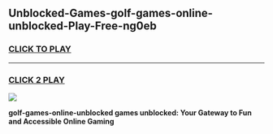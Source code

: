 
## Unblocked-Games-golf-games-online-unblocked-Play-Free-ng0eb
<h3>
<a href="https://premium76.site?title=golf-games-online-unblocked&ref=10A">CLICK TO PLAY</a></h3>
<hr>

<h3>
<a href="https://premium76.site?title=golf-games-online-unblocked&ref=10A">CLICK 2 PLAY</a>
  
</h3>

<a href="https://premium76.site?title=golf-games-online-unblocked&ref=10A"><img src="https://clearcache.store/games.png"></a>


**golf-games-online-unblocked games unblocked: Your Gateway to Fun and Accessible Online Gaming**

